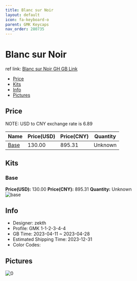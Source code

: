 ```yaml
---
title: Blanc sur Noir 
layout: default
icon: fa-keyboard-o
parent: GMK Keycaps
nav_order: 280735
---
```


# Blanc sur Noir 

ref link: [Blanc sur Noir GH GB Link](https://geekhack.org/index.php?topic=120065.0)

* [Price](#price)
* [Kits](#kits)
* [Info](#info)
* [Pictures](#pictures)

## Price

NOTE: USD to CNY exchange rate is 6.89

| Name          | Price(USD)   |  Price(CNY) | Quantity |
| ------------- | ------------ |  ---------- | -------- |
|[Base](#base)|130.00|895.31|Unknown|


## Kits
### Base  
**Price(USD):** 130.00	**Price(CNY):** 895.31	**Quantity:** Unknown  
<img src="{{ 'assets/images/gmk-keycaps/Blanc-sur-Noir/kits_pics/base.png' | relative_url }}" alt="base" class="image featured">

## Info
* Designer: zekth  
* Profile: GMK 1-1-2-3-4-4  
* GB Time: 2023-04-11 ~ 2023-04-28   
* Estimated Shipping Time: 2023-12-31  
* Color Codes:  


## Pictures  
<img src="{{ 'assets/images/gmk-keycaps/Blanc-sur-Noir/rendering_pics/0.jpg' | relative_url }}" alt="0" class="image featured">
